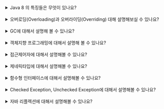 <details>
  <summary>Java 8 의 특징들은 무엇이 있나요?</summary>
  </br>
  <pre>
자바 8은 프로그래밍 언어 자바에 많은 혁신을 가져왔습니다. 람다 표현식, 스트림 API, 옵셔널 클래스의 도입은 자바 개발자들이 보다 효율적이고 안정적인 코드를 작성할 수 있게 해주었습니다.

이러한 기능들은 자바의 사용성과 생산성을 크게 향상시켰으며, 함수형 프로그래밍의 도입으로 자바의 패러다임을 확장시켰습니다. 자바 8의 특징들은 현대 소프트웨어 개발에 있어서 중요한 역할을 하고 있습니다.

따라서 자바 개발자라면 자바 8의 주요 특징들을 잘 이해하고 활용할 수 있어야 합니다. 이를 통해 더 나은 소프트웨어 개발을 위한 기반을 마련할 수 있습니다.
  </pre>
  <p><b>람다 표현식(Lambda Expressions)</b><br/><br/>
  <code>(parameters) -> expression</code>
  <ul>
   <li>간결한 코드를 작성하게 해줍니다.</li>
   <li>익명 함수로서 함수형 프로그래밍 스타일을 도입합니다.</li>
  </ul>
  </p>
  <p><b>스트림 API(Stream API)</b><br/><br/>
  <code>List&lt;String&gt; filteredList = list.stream().filter(s -> s.startsWith("A")).collect(Collectors.toList());
  </code>
  <ul>
   <li>데이터 컬렉션을 처리하는데 있어 선언적이고 함수형 스타일을 사용하게 합니다.</li>
   <li>병렬 처리와 중간, 최종 연산을 지원합니다.</li>
  </ul>
  </p>
  <p><b>디폴트 메소드(Default Methods)</b><br/><br/>
  <code>
  interface MyInterface { <br/>
 &emsp;&emsp;&emsp;default void newMethod() {<br/>
&emsp;&emsp;&emsp;&emsp;&emsp;// default implementation <br/>
&emsp;&emsp;&emsp;}<br/>
  }
  </code>
  <ul>
   <li>인터페이스에 구현 코드를 포함할 수 있게 하여, 기존 코드를 깨뜨리지 않고 인터페이스를 확장할 수 있습니다.</li>
  </ul>
  </p>
  <p><b>옵셔널 클래스(Optional Class)</b><br/><br/>
  <code>
Optional&lt;String&gt; optional = Optional.ofNullable(value);
  </code>
  <ul>
   <li>NullPointerException을 피하기 위해 도입된 컨테이너 클래스입니다.</li>
  </ul>
  </p>
    <p><b>New Date and Time API</b><br/><br/>
  <code>
LocalDate date = LocalDate.now();
  </code>
  <ul>
   <li>java.time 패키지를 통해 더 나은 날짜와 시간 처리 기능을 제공합니다.</li>
  </ul>
  </p>
</details>

<br/>

<details>
  <summary>오버로딩(Overloading)과 오버라이딩(Overriding) 대해 설명해보실 수 있나요?</summary>
  </br>
  <pre>
<b>메소드 오버로딩(overloading)</b>이란 <br/>
같은 이름의 메소드를 중복하여 정의하는 것을 의미합니다.
자바에서는 원래 한 클래스 내에 같은 이름의 메소드를 둘 이상 가질 수 없습니다.
하지만 매개변수의 개수나 타입을 다르게 하면, 하나의 이름으로 메소드를 작성할 수 있습니다.

즉, 메소드 오버로딩은 서로 다른 시그니처를 갖는 여러 메소드를 같은 이름으로 정의하는 것이라고 할 수 있습니다.
이러한 메소드 오버로딩을 사용함으로써 메소드에 사용되는 이름을 절약할 수 있습니다.
또한, 메소드를 호출할 때 전달해야 할 매개변수의 타입이나 개수에 대해 크게 신경을 쓰지 않고 호출할 수 있게 됩니다.

메소드 오버로딩은 객체 지향 프로그래밍의 특징 중 하나인 다형성(polymorphism)을 구현하는 방법 중 하나입니다.

메소드 오버로딩의 대표적인 예로는 println() 메소드를 들 수 있습니다.
println() 메소드는 전달받는 매개변수의 타입에 따라 다음과 같이 다양한 원형 중에서 적절한 원형을 호출하게 됩니다.

<hr/>
<code>
1. println()
2. println(boolean x)
3. println(char x)
4. println(char[] x)
5. println(double x)
6. println(float x)
7. println(int x)
8. println(long x)
9. println(Object x)
10. println(String x)
</code>
<hr/>
<b>메소드 오버로딩의 조건</b><br/>
자바에서 메소드 오버로딩이 성립하기 위해서는 다음과 같은 조건을 만족해야 합니다.

1. 메소드의 이름이 같아야 합니다.
2. 메소드의 시그니처, 즉 매개변수의 개수 또는 타입이 달라야 합니다.

메소드 오버로딩은 반환 타입과는 관계가 없습니다.

만약 메소드의 시그니처는 같은데 반환 타입만이 다른 경우에는 오버로딩이 성립하지 않습니다.
</pre>
<br/>  
<br/>
<pre>
<b>메소드 오버라이딩(method overriding)</b>
앞서 배운 오버로딩(overloading)이란 서로 다른 시그니처를 갖는 여러 메소드를 하나의 이름으로 정의하는 것이었습니다.

오버라이딩(overriding)이란 상속 관계에 있는 부모 클래스에서 이미 정의된 메소드를 자식 클래스에서 같은 시그니쳐를 갖는 메소드로 다시 정의하는 것이라고 할 수 있습니다.

자바에서 자식 클래스는 부모 클래스의 private 멤버를 제외한 모든 메소드를 상속받습니다.

이렇게 상속받은 메소드는 그대로 사용해도 되고, 필요한 동작을 위해 재정의하여 사용할 수도 있습니다.

즉, 메소드 오버라이딩이란 상속받은 부모 클래스의 메소드를 재정의하여 사용하는 것을 의미합니다.

<br/>
<hr/>
<b>오버라이딩의 조건</b>
자바에서 메소드를 오버라이딩하기 위한 조건은 다음과 같습니다.


1. 오버라이딩이란 메소드의 동작만을 재정의하는 것이므로, 메소드의 선언부는 기존 메소드와 완전히 같아야 합니다.

    하지만 메소드의 반환 타입은 부모 클래스의 반환 타입으로 타입 변환할 수 있는 타입이라면 변경할 수 있습니다.

2. 부모 클래스의 메소드보다 접근 제어자를 더 좁은 범위로 변경할 수 없습니다

3. 부모 클래스의 메소드보다 더 큰 범위의 예외를 선언할 수 없습니다.
</pre>

<ol>
 <li>오버로딩(overloading)은 새로운 메소드를 정의하는 것</li>
 <li>오버라이딩(overriding)은 상속받은 기존의 메소드를 재정의하는 것</li>
</ol>
</details>

<br/>

<details>
  <summary>GC에 대해서 설명해 볼 수 있나요?</summary>
  </br>
<pre>
GC 는 JVM에서 메모리를 관리 해주는 모듈 입니다.
Heap 메모리를 재활용하기 위해서 더이상 참조 되지 않는 객체들을 메모리에서 제거하는 모듈 입니다. 개발자가 직접 메모리를 정리 하지 않아도 되어서 개발 속도가 향상 되는 장점이 있지만 Mark and  Sweep 이라는 과정에서 참조되지 않는 객체를 찾는 과정이 있는데 이 때 스레드가 중단 되어서 성능이 떨어지는 단점이 있습니다.
</pre>
</details>

<br/>

<details>
  <summary>객체지향 프로그래밍에 대해서 설명해 볼 수 있나요?</summary>
  </br>
<pre>
실제 세계의 사물들을 객체로 모델링하여 개발을 진행하는 프로그래밍 기법
가장 대표적인 언어로 Java가 있다.
캡슐화, 상속, 다형성 등과 같은 기법을 이용할 수 있다. 다형성은 동일한 키보드의 키가 다른 역할을 하는 것처럼 하나의 메소드나 클래스가 다양한 방법으로 동작하는 것을 의미한다.
절치지향 언어보다 실행속도가 느리다.
<br/>
4가지 특징

추상화 , 캡슐화 , 상속성 , 다형성

<br/><br/>

절차지향 프로그래밍

물이 위에서 아래로 흐르는 것처럼 순차적인 처리를 중요시하는 프로그래밍 기법이다.
가장 대표적인 언어로 C언어가 있다.
컴퓨터의 처리구조와 유사해 실행속도가 빠르다.
코드의 순서가 바뀌면 동일한 결과를 보장하기 어렵다.

</pre>
</details>

<br/>

<details>
  <summary>접근제어자에 대해서 설명해볼 수 있나요?</summary>
  </br>
  <table>
  <thead>
    <tr>
      <th>접근 제어자</th>
      <th>접근 가능 범위</th>
      <th>설명</th>
    </tr>
  </thead>
  <tbody>
    <tr>
      <td>public</td>
      <td>모든 클래스</td>
      <td>클래스, 메서드, 또는 필드가 모든 다른 클래스에서 접근 가능.</td>
    </tr>
    <tr>
      <td>protected</td>
      <td>동일 패키지 및 하위 클래스</td>
      <td>동일 패키지 내의 클래스와 이 클래스를 상속받은 하위 클래스에서 접근 가능.</td>
    </tr>
    <tr>
      <td>default</td>
      <td>동일 패키지</td>
      <td>접근 제어자를 명시하지 않으면 기본 접근 수준은 default (package-private)로 설정되며, 동일 패키지 내의 클래스에서만 접근 가능.</td>
    </tr>
    <tr>
      <td>private</td>
      <td>동일 클래스</td>
      <td>클래스 내부에서만 접근 가능.</td>
    </tr>
  </tbody>
</table>
<br/>
<pre>
공개범위는 public  >  protected  >  default(생략)  >  private 순
</pre>
</details>

<br/>

<details>
  <summary>제네릭타입에 대해서 설명해볼 수 있나요?</summary>
  </br>
<pre>
<b>제네릭 타입(Generic Types)</b>은 클래스나 메서드를 정의할 때, 사용할 데이터 타입을 미리 지정하는 것이 아니라, 인스턴스를 생성하거나 메서드를 호출할 때 구체적인 타입을 지정할 수 있도록 하는 기능입니다. 제네릭은 코드의 재사용성을 높이고, 컴파일 시 타입 안전성을 제공합니다.
<br/>
<b>제네릭 타입의 장점</b>
1.타입 안전성: 컴파일 시 타입 검사를 통해 런타임 오류를 줄일 수 있습니다.
2.재사용성: 하나의 클래스나 메서드가 다양한 타입을 지원할 수 있습니다.
3.가독성: 코드의 가독성과 유지보수성을 높입니다.
</pre>
<br/>
<table>
  <thead>
    <tr>
      <th>제네릭 타입</th>
      <th>설명</th>
      <th>예시</th>
    </tr>
  </thead>
  <tbody>
    <tr>
      <td>&lt;T&gt;</td>
      <td>일반적인 타입 파라미터</td>
      <td>public class Box&lt;T&gt; { private T item; }</td>
    </tr>
    <tr>
      <td>&lt;E&gt;</td>
      <td>컬렉션의 요소 타입</td>
      <td>public class List&lt;E&gt; { void add(E element); }</td>
    </tr>
    <tr>
      <td>&lt;K, V&gt;</td>
      <td>맵의 키와 값 타입</td>
      <td>public class Map&lt;K, V&gt; { V get(K key); }</td>
    </tr>
    <tr>
      <td>&lt;N&gt;</td>
      <td>숫자 타입</td>
      <td>public class Numeric&lt;N extends Number&gt; { N number; }</td>
    </tr>
    <tr>
      <td>&lt;T, U, V&gt;</td>
      <td>다중 타입 파라미터</td>
      <td>public class Triple&lt;T, U, V&gt; { T first; U second; V third; }</td>
    </tr>
  </tbody>
</table>
</details>

<br/>

<details>
  <summary>함수형 인터페이스에 대해서 설명해볼 수 있나요?</summary>
  </br>
<pre>
함수형 인터페이스(Functional Interface)는 하나의 추상 메서드만을 가지는 인터페이스를 의미합니다. 이러한 인터페이스는 Java 8에서 람다 표현식과 함께 도입되었으며, 람다 표현식의 대상 타입으로 사용할 수 있습니다. 함수형 인터페이스는 함수형 프로그래밍 스타일을 Java에 도입하기 위한 중요한 요소입니다.
</pre>

<table>
  <thead>
    <tr>
      <th>함수형 인터페이스</th>
      <th>설명</th>
      <th>추상 메서드</th>
      <th>예시</th>
    </tr>
  </thead>
  <tbody>
    <tr>
      <td>Predicate&lt;T&gt;</td>
      <td>매개변수 T를 받아 boolean을 반환</td>
      <td>boolean test(T t)</td>
      <td>
        <pre>
Predicate&lt;Integer&gt; isPositive = x -> x &gt; 0;
System.out.println(isPositive.test(5)); // 출력: true
        </pre>
      </td>
    </tr>
    <tr>
      <td>Function&lt;T, R&gt;</td>
      <td>매개변수 T를 받아 R을 반환</td>
      <td>R apply(T t)</td>
      <td>
        <pre>
Function&lt;String, Integer&gt; lengthFunction = String::length;
System.out.println(lengthFunction.apply("Hello")); // 출력: 5
        </pre>
      </td>
    </tr>
    <tr>
      <td>Supplier&lt;T&gt;</td>
      <td>매개변수를 받지 않고 T를 반환</td>
      <td>T get()</td>
      <td>
        <pre>
Supplier&lt;String&gt; stringSupplier = () -> "Hello";
System.out.println(stringSupplier.get()); // 출력: Hello
        </pre>
      </td>
    </tr>
    <tr>
      <td>Consumer&lt;T&gt;</td>
      <td>매개변수 T를 받아서 처리하고 반환값 없음</td>
      <td>void accept(T t)</td>
      <td>
        <pre>
Consumer&lt;String&gt; printConsumer = System.out::println;
printConsumer.accept("Hello"); // 출력: Hello
        </pre>
      </td>
    </tr>
    <tr>
      <td>UnaryOperator&lt;T&gt;</td>
      <td>입력값과 출력값의 타입이 동일한 함수</td>
      <td>T apply(T t)</td>
      <td>
        <pre>
UnaryOperator&lt;Integer&gt; square = x -> x * x;
System.out.println(square.apply(5)); // 출력: 25
        </pre>
      </td>
    </tr>
    <tr>
      <td>BinaryOperator&lt;T&gt;</td>
      <td>두 개의 동일한 타입 매개변수를 받아 동일한 타입을 반환</td>
      <td>T apply(T t1, T t2)</td>
      <td>
        <pre>
BinaryOperator&lt;Integer&gt; sum = (a, b) -> a + b;
System.out.println(sum.apply(3, 5)); // 출력: 8
        </pre>
      </td>
    </tr>
  </tbody>
</table>

</details>

<br/>

<details>
  <summary>Checked Exception, Unchecked Exception에 대해서 설명해볼 수 있나요?</summary>
  </br>
<pre>
<b>Checked Exception</b>
체크드 익셉션은 컴파일러가 예외 처리를 강제하는 예외입니다. 즉, 체크드 예외가 발생할 가능성이 있는 코드에서는 반드시 예외 처리를 해야 합니다. 이러한 예외는 주로 프로그램 외부의 문제(예: 파일 입출력, 네트워크 통신 등)로 인해 발생합니다.

특징:

컴파일 시점에 예외 처리 여부를 검사.
Exception 클래스를 상속하지만, RuntimeException을 상속하지 않음.
반드시 try-catch 블록이나 throws 키워드를 사용해 예외를 처리해야 함.

<b>Unchecked Exception</b>
언체크드 익셉션은 컴파일러가 예외 처리를 강제하지 않는 예외입니다. 주로 프로그래머의 실수(예: 잘못된 타입 캐스팅, 배열 인덱스 초과 등)로 인해 발생합니다.

특징:

런타임 시점에 예외가 발생.
RuntimeException 클래스를 상속.
예외 처리를 강제하지 않지만, 필요에 따라 예외 처리를 할 수 있음.
</pre>

<table>
  <thead>
    <tr>
      <th>구분</th>
      <th>체크드 예외 (Checked Exception)</th>
      <th>언체크드 예외 (Unchecked Exception)</th>
    </tr>
  </thead>
  <tbody>
    <tr>
      <td>상속 관계</td>
      <td>Exception 클래스를 상속하나, RuntimeException을 상속하지 않음</td>
      <td>RuntimeException 클래스를 상속</td>
    </tr>
    <tr>
      <td>컴파일러 강제 여부</td>
      <td>컴파일 시 예외 처리를 강제</td>
      <td>컴파일 시 예외 처리를 강제하지 않음</td>
    </tr>
    <tr>
      <td>주로 발생하는 상황</td>
      <td>프로그램 외부의 문제 (파일 입출력, 네트워크 통신 등)</td>
      <td>프로그래머의 실수 (잘못된 타입 캐스팅, 배열 인덱스 초과 등)</td>
    </tr>
    <tr>
      <td>예외 처리 방법</td>
      <td>try-catch 블록이나 throws 키워드를 사용하여 예외를 처리해야 함</td>
      <td>예외 처리가 선택 사항이지만 필요에 따라 처리 가능</td>
    </tr>
    <tr>
      <td>예시</td>
      <td>
        <pre>
        
import java.io.FileReader;
import java.io.IOException;

public class CheckedExceptionExample {
    public static void main(String[] args) {
        try {
            FileReader reader = new FileReader("somefile.txt");
        } catch (IOException e) {
            e.printStackTrace();
        }
    }
}
        </pre>
      </td>
      <td>
        <pre>
public class UncheckedExceptionExample {
    public static void main(String[] args) {
        int[] numbers = {1, 2, 3};
        System.out.println(numbers[5]);  // ArrayIndexOutOfBoundsException 발생
    }
}
        </pre>
      </td>
    </tr>
  </tbody>
</table>

</details>

<br/>

<details>
  <summary>자바 리플렉션에 대해서 설명해볼 수 있나요?</summary>
  </br>
<pre>
자바 리플렉션(Java Reflection)은 런타임에 클래스, 메서드, 필드 등을 동적으로 검사하고 조작할 수 있는 기능입니다. 리플렉션을 사용하면 프로그램 실행 중에 객체의 메타데이터(클래스, 메서드, 필드 등)를 분석하고, 이를 통해 동적으로 객체를 생성하거나 메서드를 호출할 수 있습니다.

주요 개념:
1. 클래스 정보 얻기:
   - `Class<?>` 객체를 통해 클래스의 메타데이터를 얻을 수 있습니다.
   - 예: 
      ```java 
      Class<?> clazz = Class.forName("com.example.MyClass"); 
      ```

2. 생성자 접근:
   - 클래스의 생성자를 통해 새로운 인스턴스를 동적으로 생성할 수 있습니다.
   - 예: 
     ```java
     Constructor<?> constructor = clazz.getConstructor(String.class);
     Object instance = constructor.newInstance("parameter");
     ```

3. 메서드 접근:
   - 클래스의 메서드 정보를 얻고, 동적으로 메서드를 호출할 수 있습니다.
   - 예:
     ```java
     Method method = clazz.getMethod("myMethod", String.class);
     Object result = method.invoke(instance, "argument");
     ```

4. 필드 접근:
   - 클래스의 필드 정보를 얻고, 필드 값을 읽거나 쓸 수 있습니다.
   - 예:
     ```java
     Field field = clazz.getField("myField");
     field.set(instance, "new value");
     Object value = field.get(instance);
     ```

5. 리플렉션의 장점:
   - 동적 모듈 로딩 및 객체 조작: 컴파일 타임에 알 수 없는 클래스나 메서드를 런타임에 동적으로 로드하고 사용할 수 있습니다.
   - 프레임워크 개발: 리플렉션을 이용하여 의존성 주입, 애너테이션 기반 설정 등 다양한 기능을 구현할 수 있습니다.

6. 리플렉션의 단점:
   - 성능 저하: 리플렉션은 일반적인 메서드 호출보다 느립니다.
   - 보안 문제: 접근 제어를 우회할 수 있으므로, 보안상 문제가 발생할 수 있습니다.
   - 유지보수 어려움: 코드 가독성이 떨어지고, 리플렉션을 과도하게 사용하면 유지보수가 어려워질 수 있습니다.

자바 리플렉션은 강력한 도구이지만, 필요할 때 신중하게 사용하는 것이 좋습니다.

</pre>
</details>
